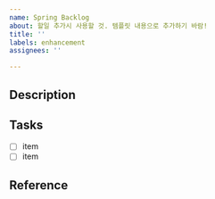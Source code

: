 ```yaml
---
name: Spring Backlog
about: 할일 추가시 사용할 것. 템플릿 내용으로 추가하기 바람!
title: ''
labels: enhancement
assignees: ''

---
```


## Description

## Tasks

- [ ] item
- [ ] item

## Reference
